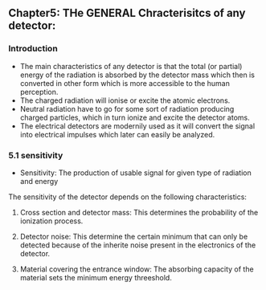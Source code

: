 ## Chapter5: THe GENERAL Chracterisitcs of any detector:

### Introduction

- The main characteristics of any detector is that the total (or partial) energy of the radiation is absorbed by the detector mass which then is converted in other form which is more accessible to the human perception.
- The charged radiation will ionise or excite the atomic electrons.
- Neutral radiation have to go for some sort of radiation producing charged particles, which in turn ionize and excite the detector atoms.
- The electrical detectors are modernily used as it will convert the signal into electrical impulses which later can easily be analyzed.

### 5.1 sensitivity

- Sensitivity: The production of usable signal for given type of radiation and energy

The sensitivity of the detector depends on the following characteristics:

1. Cross section and detector mass: This determines the probability of the ionization process.

2. Detector noise: This determine the certain minimum that can only be detected because of the inherite noise present in the electronics of the detector.

3. Material covering the entrance window: The absorbing capacity of the material sets the minimum energy threeshold.
